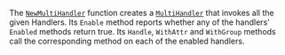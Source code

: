 The [`NewMultiHandler`](/pkg/log/slog#NewMultiHandler) function creates a
[`MultiHandler`](/pkg/log/slog#MultiHandler) that invokes all the given Handlers.
Its `Enable` method reports whether any of the handlers' `Enabled` methods
return true.
Its `Handle`, `WithAttr` and `WithGroup` methods call the corresponding method
on each of the enabled handlers.

